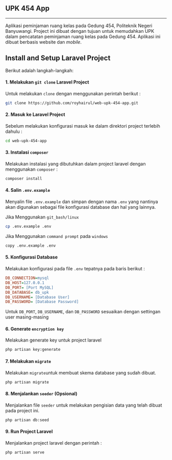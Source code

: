 ##  UPK 454 App
---
 Aplikasi peminjaman ruang kelas pada Gedung 454, Politeknik Negeri Banyuwangi. Project ini dibuat dengan tujuan untuk memudahkan UPK dalam pencatatan peminjaman ruang kelas pada Gedung 454. Aplikasi ini dibuat berbasis website dan *mobile*.

## Install and Setup Laravel Project

Berikut adalah langkah-langkah:

#### 1. Melakukan `git clone` Laravel Project
Untuk melakukan `clone` dengan menggunakan perintah berikut :
```sh
git clone https://github.com/royhairul/web-upk-454-app.git
```

#### 2. Masuk ke Laravel Project
Sebelum melakukan konfigurasi masuk ke dalam direktori project terlebih dahulu :
```sh
cd web-upk-454-app
```

#### 3. Instalasi `composer`
Melakukan instalasi yang dibutuhkan dalam project laravel dengan menggunakan `composer` :
```sh
composer install
```

#### 4. Salin `.env.example`
Menyalin file `.env.example` dan simpan dengan nama `.env` yang nantinya akan digunakan sebagai file konfigurasi database dan hal yang lainnya.

Jika Menggunakan `git_bash/linux`
```sh
cp .env.example .env
```

Jika Menggunakan `command prompt` pada `windows`
```sh
copy .env.example .env
```

#### 5. Konfigurasi Database
Melakukan konfigurasi pada file `.env` tepatnya pada baris berikut :
```ini
DB_CONNECTION=mysql
DB_HOST=127.0.0.1
DB_PORT= [Port MySQL]
DB_DATABASE= db_upk
DB_USERNAME= [Database User]
DB_PASSWORD= [Database Password]
```
Untuk `DB_PORT`, `DB_USERNAME`, dan `DB_PASSWORD` sesuaikan dengan settingan user masing-masing

#### 6. Generate `encryption key`
Melakukan generate key untuk project laravel
```sh
php artisan key:generate
```

#### 7. Melakukan `migrate`
Melakukan `migrate`untuk membuat skema database yang sudah dibuat.
```sh
php artisan migrate
```

#### 8. Menjalankan `seeder` (Opsional)
Menjalankan file `seeder` untuk melakukan pengisian data yang telah dibuat pada project ini. 
```sh
php artisan db:seed
```

#### 9. Run Project Laravel
Menjalankan project laravel dengan perintah :
```sh
php artisan serve
```
